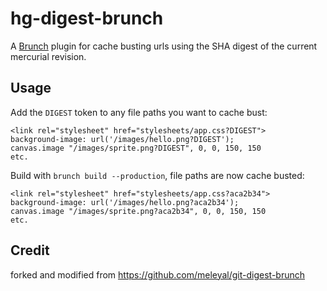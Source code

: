 hg-digest-brunch
=================

A [Brunch](http://brunch.io) plugin for cache busting urls using the SHA digest of the current mercurial revision. 

## Usage

Add the `DIGEST` token to any file paths you want to cache bust:

    <link rel="stylesheet" href="stylesheets/app.css?DIGEST">
    background-image: url('/images/hello.png?DIGEST');
    canvas.image "/images/sprite.png?DIGEST", 0, 0, 150, 150
    etc.

Build with `brunch build --production`, file paths are now cache busted:

    <link rel="stylesheet" href="stylesheets/app.css?aca2b34">
    background-image: url('/images/hello.png?aca2b34');
    canvas.image "/images/sprite.png?aca2b34", 0, 0, 150, 150
    etc.


##

## Credit

forked and modified from https://github.com/meleyal/git-digest-brunch
